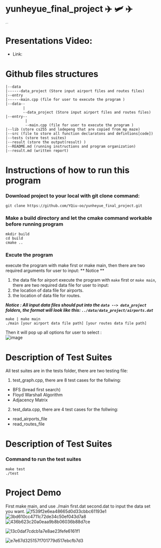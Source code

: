 # yunheyue_final_project ✈️ 🛩️ ✈️

<img src="https://user-images.githubusercontent.com/86536290/206965520-c34a9a50-580b-44f2-b54e-139305bcf820.png" alt="worldmap3" style="zoom:10%" />

# Presentations Video:
* Link: 

# Github files structures
```
|--data 
|------data_project (Store input airport files and routes files)
|--entry
|------main.cpp (file for user to execute the program )
|--data--
        |
        --data_project (Store input airport files and routes files)
|--entry--
         |
         --main.cpp (file for user to execute the program )
|--lib (store cs255 and lodepeng that are copied from mp_maze)
|--src (file to store all function declaratons and defintions[code])
|--tests (store test suites)
|--result (store the output(result) )
|--README.md (running instructions and program organization)
|--result.md (written report)

```
# Instructions of how to run this program

### Download project to your local with git clone command:
```
git clone https://github.com/YQiu-oo/yunheyue_final_project.git
```
### Make a build directory and let the cmake command workable before running program 
```
mkdir build
cd build
cmake ..
```


### Excute the program
execute the program with make first or make main, then there are two required arguments for user to input:
** Notice **
1. the data file for airport 
execute the program with `make` first or `make main`, there are two required data file for user to input: <br>
1. the location of data file for airports.
2. the location of data file for routes.

*****Notice** : All input data files should put into the `data --> data_project` folders, the format will look like this: `../data/data_project/airports.dat`***

```
make | make main
./main [your airport data file path] [your routes data file path]
```
Then it will pop up all options for user to select :<br>
![image](https://user-images.githubusercontent.com/86536290/206976385-b8fe35c8-d8cf-4d56-8273-1fc7459502b7.png)


# Description of Test Suites
All test suites are in the tests folder, there are two testing file: <br>
1. test_graph.cpp, there are 8 test cases for the follwing:
* BFS (bread first search)
* Floyd Warshall Algorithm 
* Adjacency Matrix <br>

2. test_data.cpp, there are 4 test cases for the follwing:
* read_airports_file
* read_routes_file


# Description of Test Suites
### Command to run the test suites

```
make test
./test
```


# Project Demo
First make main, and use ./main first.dat second.dat to input the data set you want.
![f539f2e6ea48665d0d33cbbc61193e1](https://user-images.githubusercontent.com/92742463/207180203-22708d73-4417-495b-9d5d-21658a0f50a9.png)
![3bd610cc4711c72de34c50ef043d7a8](https://user-images.githubusercontent.com/92742463/207180235-c43bcf58-45ff-40dd-9e26-5aa0ef759dbc.png)
![436b623c20a0eaa9b8b06036b88d7ce](https://user-images.githubusercontent.com/75405352/207177186-92965a48-f107-4b1b-9fc8-d26419779692.png)

![13c0daf7cdcb1a7e8ae23fefe6161f1](https://user-images.githubusercontent.com/75405352/207177117-51c35ca1-559e-489a-b530-13e078313300.png)

![e7e67d325157f701779d517ebcfb7d3](https://user-images.githubusercontent.com/92742463/207180293-84ff7d69-6651-47de-b8c1-47e9bcd2f730.png)

